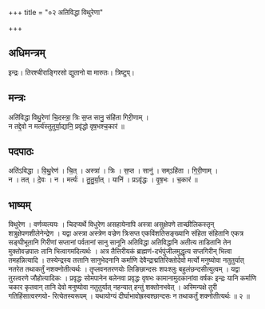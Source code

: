 +++
title = "०२ अतिविद्धा विथुरेणा"

+++
## अधिमन्त्रम्
इन्द्रः। तिरश्चीराङ्गिरसो द्युतानो वा मारुतः। त्रिष्टुप्।

## मन्त्रः
अति॑विद्धा विथु॒रेणा॑ चि॒दस्त्रा॒ त्रिः स॒प्त सानु॒ संहि॑ता गिरी॒णाम् ।  
न तद्दे॒वो न मर्त्य॑स्तुतुर्या॒द्यानि॒ प्रवृ॑द्धो वृष॒भश्च॒कार॑ ॥

## पदपाठः
अति॑ऽविद्धा । वि॒थु॒रेण॑ । चि॒त् । अस्त्रा॑ । त्रिः । स॒प्त । सानु॑ । सम्ऽहि॑ता । गि॒री॒णाम् ।  
न । तत् । दे॒वः । न । मर्त्यः॑ । तु॒तु॒र्या॒त् । यानि॑ । प्रऽवृ॑द्धः । वृ॒ष॒भः । च॒कार॑ ॥

## भाष्यम्
विथुरेण । वर्णव्यत्ययः । चिदप्यर्थे विधुरेण असहायेनापि अस्त्रा असुक्षेपणे ताच्छीलिकस्तृन् शत्रुक्षेपणशीलेनेन्द्रेण । यद्वा अस्त्रा अस्त्रेण वज्रेण त्रिःसप्त एकविंशतिसङ्ख्यानि संहिता संहितानि एकत्र सङ्घीभूतानि गिरीणां सप्तानां पर्वतानां सानु सानूनि अतिविद्धा अतिविद्धानि अतीत्य ताडितानि तेन मुक्तोवज्रपातः तानि भित्वागमदित्यर्थः । अत्र तैत्तिरीयकं ब्राह्मणं-दर्भपुंजीलमुद्धृत्य सप्तगिरीन् भित्वा तमहन्नित्यादि । तस्येन्द्रस्य तत्तानि सानुभेदनानि कर्माणि देवैन्द्राद्मतिरिक्तोदेवो मर्त्यो मनुष्योवा नतुतुर्यात् नतरेत तथाकर्तुं नशक्नोतीत्यर्थः । तॄप्लवनतरणयोः लिङिछान्दसः शपःश्लुः बहुलंछन्दसीत्युत्वम् । यद्वा तुरत्वरणे जौहोत्यादिकः । प्रवृद्धः सोमपानेन बलेनवा प्रवृद्धः वृषभः कामानामुदकानांवा वर्षकः इन्द्रः यानि कर्माणि चकार कृतवान् तानि देवो मनुष्योवा नतुतुर्यात् नहन्यात् हन्तुं शक्तोनभवेत् । अस्मिन्पक्षे तुरी गतिहिंसात्वरणयो- रित्येतस्यरूपम् । यथायोग्यं दीर्घाभावोह्रस्वश्छान्दसः न तथाकर्तुं शक्नोतीत्यर्थः ॥ २ ॥